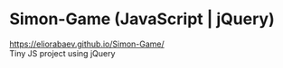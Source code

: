 # Simon-Game (JavaScript | jQuery)
https://eliorabaev.github.io/Simon-Game/ <br>
Tiny JS project using jQuery

